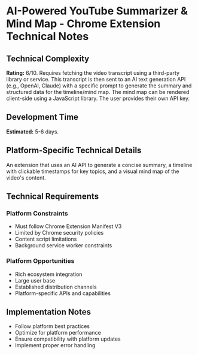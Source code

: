 # AI-Powered YouTube Summarizer & Mind Map - Chrome Extension Technical Notes

## Technical Complexity
**Rating:** 6/10. Requires fetching the video transcript using a third-party library or service. This transcript is then sent to an AI text generation API (e.g., OpenAI, Claude) with a specific prompt to generate the summary and structured data for the timeline/mind map. The mind map can be rendered client-side using a JavaScript library. The user provides their own API key.

## Development Time
**Estimated:** 5-6 days.

## Platform-Specific Technical Details
An extension that uses an AI API to generate a concise summary, a timeline with clickable timestamps for key topics, and a visual mind map of the video's content.

## Technical Requirements

### Platform Constraints
- Must follow Chrome Extension Manifest V3
- Limited by Chrome security policies
- Content script limitations
- Background service worker constraints

### Platform Opportunities
- Rich ecosystem integration
- Large user base
- Established distribution channels
- Platform-specific APIs and capabilities

## Implementation Notes
- Follow platform best practices
- Optimize for platform performance
- Ensure compatibility with platform updates
- Implement proper error handling
